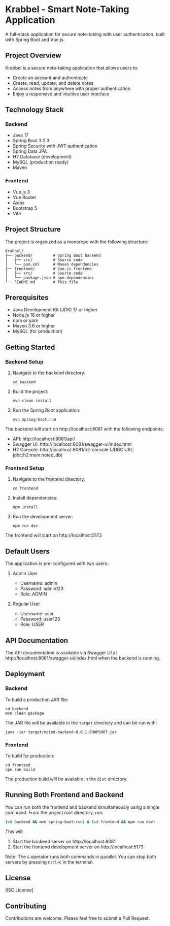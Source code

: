 # Krabbel - Smart Note-Taking Application

A full-stack application for secure note-taking with user authentication, built with Spring Boot and Vue.js.

## Project Overview

Krabbel is a secure note-taking application that allows users to:
- Create an account and authenticate
- Create, read, update, and delete notes
- Access notes from anywhere with proper authentication
- Enjoy a responsive and intuitive user interface

## Technology Stack

### Backend
- Java 17
- Spring Boot 3.2.3
- Spring Security with JWT authentication
- Spring Data JPA
- H2 Database (development)
- MySQL (production ready)
- Maven

### Frontend
- Vue.js 3
- Vue Router
- Axios
- Bootstrap 5
- Vite

## Project Structure

The project is organized as a monorepo with the following structure:

```
Krabbel/
├── backend/         # Spring Boot backend
│   ├── src/         # Source code
│   └── pom.xml      # Maven dependencies
├── frontend/        # Vue.js frontend
│   ├── src/         # Source code
│   └── package.json # npm dependencies
└── README.md        # This file
```

## Prerequisites

- Java Development Kit (JDK) 17 or higher
- Node.js 16 or higher
- npm or yarn
- Maven 3.6 or higher
- MySQL (for production)

## Getting Started

### Backend Setup

1. Navigate to the backend directory:
   ```
   cd backend
   ```

2. Build the project:
   ```
   mvn clean install
   ```

3. Run the Spring Boot application:
   ```
   mvn spring-boot:run
   ```

The backend will start on http://localhost:8081 with the following endpoints:
- API: http://localhost:8081/api/
- Swagger UI: http://localhost:8081/swagger-ui/index.html
- H2 Console: http://localhost:8081/h2-console (JDBC URL: jdbc:h2:mem:noted_db)

### Frontend Setup

1. Navigate to the frontend directory:
   ```
   cd frontend
   ```

2. Install dependencies:
   ```
   npm install
   ```

3. Run the development server:
   ```
   npm run dev
   ```

The frontend will start on http://localhost:5173

## Default Users

The application is pre-configured with two users:

1. Admin User
   - Username: admin
   - Password: admin123
   - Role: ADMIN

2. Regular User
   - Username: user
   - Password: user123
   - Role: USER

## API Documentation

The API documentation is available via Swagger UI at http://localhost:8081/swagger-ui/index.html when the backend is running.

## Deployment

### Backend

To build a production JAR file:

```
cd backend
mvn clean package
```

The JAR file will be available in the `target` directory and can be run with:

```
java -jar target/noted-backend-0.0.1-SNAPSHOT.jar
```

### Frontend

To build for production:

```
cd frontend
npm run build
```

The production build will be available in the `dist` directory.

## Running Both Frontend and Backend

You can run both the frontend and backend simultaneously using a single command. From the project root directory, run:

```bash
(cd backend && mvn spring-boot:run) & (cd frontend && npm run dev)
```

This will:
1. Start the backend server on http://localhost:8081
2. Start the frontend development server on http://localhost:5173

Note: The `&` operator runs both commands in parallel. You can stop both servers by pressing `Ctrl+C` in the terminal.

## License

[ISC License]

## Contributing

Contributions are welcome. Please feel free to submit a Pull Request. 